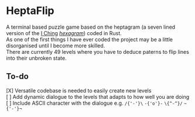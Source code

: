 # HeptaFlip
A terminal based puzzle game based on the heptagram (a seven lined version of the [I Ching](https://en.wikipedia.org/wiki/I_Ching "Ancient Chinese method of Divination") *[hexagram](https://www.iching-online.com/iching-trigrams.htm "Covers Trigrams and Hexagrams")*) coded in Rust.  
As one of the first things I have ever coded the project may be a little disorganised until I become more skilled.  
There are currently 49 levels where you have to deduce paterns to flip lines into their unbroken state.  


## To-do

[X] Versatile codebase is needed to easily create new levels  
[ ] Add dynamic dialogue to the levels that adapts to how well you are doing  
[ ] Include ASCII character with the dialogue e.g. `/{'-'}\`  `-{'o'}-`  `\{^-^}/`  `~{'-'}¬`  
